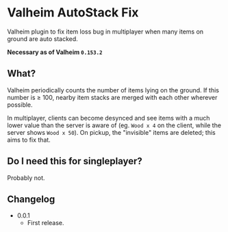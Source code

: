 # Valheim AutoStack Fix
Valheim plugin to fix item loss bug in multiplayer when many items on ground are auto stacked.

**Necessary as of Valheim `0.153.2`**

## What?
Valheim periodically counts the number of items lying on the ground. If this number is ≥ 100, nearby item stacks are merged with each other wherever possible.

In multiplayer, clients can become desynced and see items with a much lower value than the server is aware of (eg. `Wood x 4` on the client, while the server shows `Wood x 50`). On pickup, the "invisible" items are deleted; this aims to fix that.

## Do I need this for singleplayer?
Probably not.

## Changelog
* 0.0.1
  * First release.
